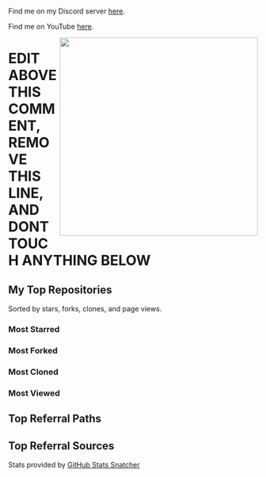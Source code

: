 # <Your Name>

Find me on my Discord server [here](<Your Discord Server Link>).

Find me on YouTube [here](<Your YouTube Channel Link>).

<img align="right" width="400" src="https://github-readme-stats.vercel.app/api?username=<Your GitHub Username>&show_icons=true&theme=aura&include_all_commits=true"/>

# EDIT ABOVE THIS COMMENT, REMOVE THIS LINE, AND DONT TOUCH ANYTHING BELOW

## My Top Repositories
Sorted by stars, forks, clones, and page views.

### Most Starred
<!-- STAR_LIST -->

### Most Forked
<!-- FORK_LIST -->

### Most Cloned
<!-- CLONE_LIST -->

### Most Viewed
<!-- PAGE_VIEW_LIST -->

## Top Referral Paths
<!-- REFERRAL_PATH_LIST -->

## Top Referral Sources
<!-- REFERRAL_SOURCE_LIST -->

Stats provided by [GitHub Stats Snatcher](https://github.com/RocketGod-git/statsnatcher)
